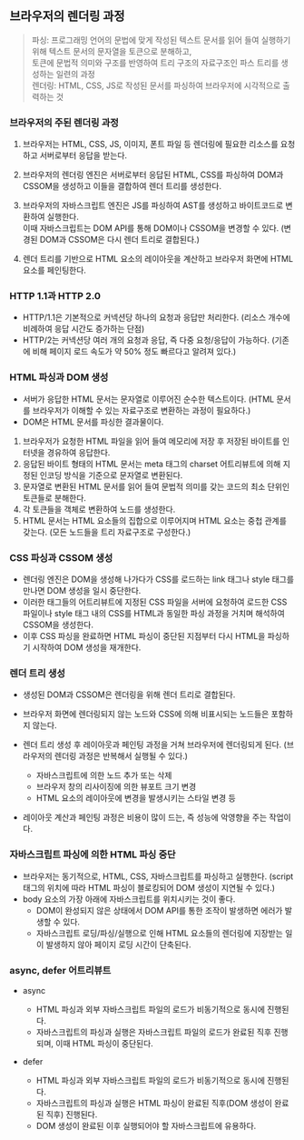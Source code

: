 ## 브라우저의 렌더링 과정

> 파싱: 프로그래밍 언어의 문법에 맞게 작성된 텍스트 문서를 읽어 들여 실행하기 위해 텍스트 문서의 문자열을 토큰으로 분해하고,<br>
> 토큰에 문법적 의미와 구조를 반영하여 트리 구조의 자료구조인 파스 트리를 생성하는 일련의 과정 <br>
> 렌더링: HTML, CSS, JS로 작성된 문서를 파싱하여 브라우저에 시각적으로 출력하는 것

### 브라우저의 주된 렌더링 과정

1. 브라우저는 HTML, CSS, JS, 이미지, 폰트 파일 등 렌더링에 필요한 리소스를 요청하고 서버로부터 응답을 받는다.
  
2. 브라우저의 렌더링 엔진은 서버로부터 응답된 HTML, CSS를 파싱하여 DOM과 CSSOM을 생성하고 이들을 결합하여 렌더 트리를 생성한다.
 
3. 브라우저의 자바스크립트 엔진은 JS를 파싱하여 AST를 생성하고 바이트코드로 변환하여 실행한다. <br>
이때 자바스크립트는 DOM API를 통해 DOM이나 CSSOM을 변경할 수 있다. (변경된 DOM과 CSSOM은 다시 렌더 트리로 결합된다.)

4. 렌더 트리를 기반으로 HTML 요소의 레이아웃을 계산하고 브라우저 화면에 HTML 요소를 페인팅한다.

### HTTP 1.1과 HTTP 2.0

- HTTP/1.1은 기본적으로 커넥션당 하나의 요청과 응답만 처리한다. (리소스 개수에 비례하여 응답 시간도 증가하는 단점)
- HTTP/2는 커넥션당 여러 개의 요청과 응답, 즉 다중 요청/응답이 가능하다. (기존에 비해 페이지 로드 속도가 약 50% 정도 빠르다고 알려져 있다.)

### HTML 파싱과 DOM 생성

- 서버가 응답한 HTML 문서는 문자열로 이루어진 순수한 텍스트이다. (HTML 문서를 브라우저가 이해할 수 있는 자료구조로 변환하는 과정이 필요하다.)
- DOM은 HTML 문서를 파싱한 결과물이다.

1. 브라우저가 요청한 HTML 파일을 읽어 들여 메모리에 저장 후 저장된 바이트를 인터넷을 경유하여 응답한다.
2. 응답된 바이트 형태의 HTML 문서는 meta 태그의 charset 어트리뷰트에 의해 지정된 인코딩 방식을 기준으로 문자열로 변환된다.
3. 문자열로 변환된 HTML 문서를 읽어 들여 문법적 의미를 갖는 코드의 최소 단위인 토큰들로 분해한다.
4. 각 토큰들을 객체로 변환하여 노드를 생성한다.
5. HTML 문서는 HTML 요소들의 집합으로 이루어지며 HTML 요소는 중첩 관계를 갖는다. (모든 노드들을 트리 자료구조로 구성한다.)

### CSS 파싱과 CSSOM 생성

- 렌더링 엔진은 DOM을 생성해 나가다가 CSS를 로드하는 link 태그나 style 태그를 만나면 DOM 생성을 일시 중단한다.
- 이러한 태그들의 어트리뷰트에 지정된 CSS 파일을 서버에 요청하여 로드한 CSS 파일이나 style 태그 내의 CSS를 HTML과 동일한 파싱 과정을 거치며 해석하여 CSSOM을 생성한다.
- 이후 CSS 파싱을 완료하면 HTML 파싱이 중단된 지점부터 다시 HTML을 파싱하기 시작하여 DOM 생성을 재개한다.

### 렌더 트리 생성

- 생성된 DOM과 CSSOM은 렌더링을 위해 렌더 트리로 결합된다.
- 브라우저 화면에 렌더링되지 않는 노드와 CSS에 의해 비표시되는 노드들은 포함하지 않는다.
- 렌더 트리 생성 후 레이아웃과 페인팅 과정을 거쳐 브라우저에 렌더링되게 된다. (브라우저의 렌더링 과정은 반복해서 실행될 수 있다.)
    - 자바스크립트에 의한 노드 추가 또는 삭제
    - 브라우저 창의 리사이징에 의한 뷰포트 크기 변경
    - HTML 요소의 레이아웃에 변경을 발생시키는 스타일 변경 등
 
- 레이아웃 계산과 페인팅 과정은 비용이 많이 드는, 즉 성능에 악영향을 주는 작업이다.

### 자바스크립트 파싱에 의한 HTML 파싱 중단

- 브라우저는 동기적으로, HTML, CSS, 자바스크립트를 파싱하고 실행한다. (script 태그의 위치에 따라 HTML 파싱이 블로킹되어 DOM 생성이 지연될 수 있다.)
- body 요소의 가장 아래에 자바스크립트를 위치시키는 것이 좋다.
    - DOM이 완성되지 않은 상태에서 DOM API를 통한 조작이 발생하면 에러가 발생할 수 있다.
    - 자바스크립트 로딩/파싱/실행으로 인해 HTML 요소들의 렌더링에 지장받는 일이 발생하지 않아 페이지 로딩 시간이 단축된다.
 
### async, defer 어트리뷰트

- async
    - HTML 파싱과 외부 자바스크립트 파일의 로드가 비동기적으로 동시에 진행된다.
    - 자바스크립트의 파싱과 실행은 자바스크립트 파일의 로드가 완료된 직후 진행되며, 이때 HTML 파싱이 중단된다.
 
- defer
    - HTML 파싱과 외부 자바스크립트 파일의 로드가 비동기적으로 동시에 진행된다.
    - 자바스크립트의 파싱과 실행은 HTML 파싱이 완료된 직후(DOM 생성이 완료된 직후) 진행된다.
    - DOM 생성이 완료된 이후 실행되어야 할 자바스크립트에 유용하다.
      
